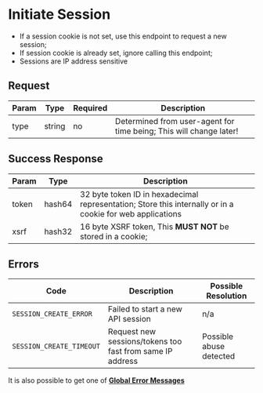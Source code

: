 # Initiate Session

* If a session cookie is not set, use this endpoint to request a new session;
* If session cookie is already set, ignore calling this endpoint;
* Sessions are IP address sensitive

## Request

Param | Type | Required | Description
--- | --- | --- | ---
type | string | no | Determined from user-agent for time being; This will change later!

## Success Response

Param | Type |  Description
--- | --- | --- 
token | hash64 | 32 byte token ID in hexadecimal representation; Store this internally or in a cookie for web applications
xsrf | hash32 | 16 byte XSRF token, This **MUST NOT** be stored in a cookie;

## Errors

Code | Description| Possible Resolution
--- | --- | ---
`SESSION_CREATE_ERROR` | Failed to start a new API session | n/a
`SESSION_CREATE_TIMEOUT` | Request new sessions/tokens too fast from same IP address | Possible abuse detected

It is also possible to get one of [**Global Error Messages**](../README.md)